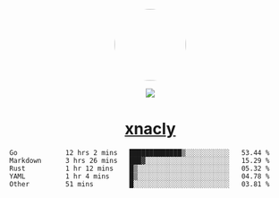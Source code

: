 <p align="center">
  <img style="border-radius: 100px" width="128" height="128" src="https://avatars.githubusercontent.com/u/47723417?v=4"/>
</p>
<p align="center">
  <img src="https://komarev.com/ghpvc/?username=xnacly&&style=flat-square"/>
</p>

<h1 align="center"><a href="https://xnacly.me"> xnacly</a> </h1>

<!--START_SECTION:waka-->

```text
Go            12 hrs 2 mins   █████████████▒░░░░░░░░░░░   53.44 %
Markdown      3 hrs 26 mins   ███▓░░░░░░░░░░░░░░░░░░░░░   15.29 %
Rust          1 hr 12 mins    █▒░░░░░░░░░░░░░░░░░░░░░░░   05.32 %
YAML          1 hr 4 mins     █▒░░░░░░░░░░░░░░░░░░░░░░░   04.78 %
Other         51 mins         █░░░░░░░░░░░░░░░░░░░░░░░░   03.81 %
```

<!--END_SECTION:waka-->
